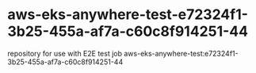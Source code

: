 # aws-eks-anywhere-test-e72324f1-3b25-455a-af7a-c60c8f914251-44
repository for use with E2E test job aws-eks-anywhere-test:e72324f1-3b25-455a-af7a-c60c8f914251-44
